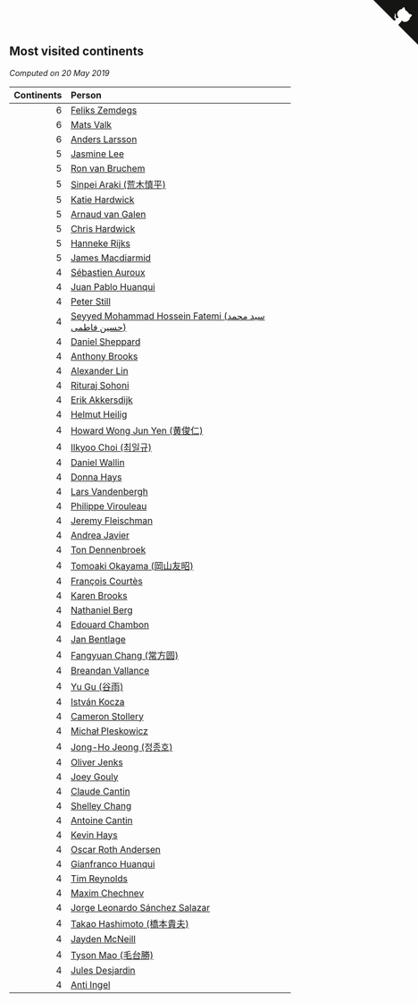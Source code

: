 ## Most visited continents

*Computed on 20 May 2019*

| Continents | Person |
| ---: | :--- |
| 6 | [Feliks Zemdegs](https://www.worldcubeassociation.org/persons/2009ZEMD01) |
| 6 | [Mats Valk](https://www.worldcubeassociation.org/persons/2007VALK01) |
| 6 | [Anders Larsson](https://www.worldcubeassociation.org/persons/2003LARS01) |
| 5 | [Jasmine Lee](https://www.worldcubeassociation.org/persons/2003LEEJ01) |
| 5 | [Ron van Bruchem](https://www.worldcubeassociation.org/persons/2003BRUC01) |
| 5 | [Sinpei Araki (荒木慎平)](https://www.worldcubeassociation.org/persons/2006ARAK01) |
| 5 | [Katie Hardwick](https://www.worldcubeassociation.org/persons/2013ENGE01) |
| 5 | [Arnaud van Galen](https://www.worldcubeassociation.org/persons/2006GALE01) |
| 5 | [Chris Hardwick](https://www.worldcubeassociation.org/persons/2003HARD01) |
| 5 | [Hanneke Rijks](https://www.worldcubeassociation.org/persons/2008RIJK01) |
| 5 | [James Macdiarmid](https://www.worldcubeassociation.org/persons/2015MACD03) |
| 4 | [Sébastien Auroux](https://www.worldcubeassociation.org/persons/2008AURO01) |
| 4 | [Juan Pablo Huanqui](https://www.worldcubeassociation.org/persons/2013HUAN30) |
| 4 | [Peter Still](https://www.worldcubeassociation.org/persons/2005STIL01) |
| 4 | [Seyyed Mohammad Hossein Fatemi (سید محمد حسین فاطمی)](https://www.worldcubeassociation.org/persons/2011FATE01) |
| 4 | [Daniel Sheppard](https://www.worldcubeassociation.org/persons/2009SHEP01) |
| 4 | [Anthony Brooks](https://www.worldcubeassociation.org/persons/2008SEAR01) |
| 4 | [Alexander Lin](https://www.worldcubeassociation.org/persons/2007LING01) |
| 4 | [Rituraj Sohoni](https://www.worldcubeassociation.org/persons/2012SOHO01) |
| 4 | [Erik Akkersdijk](https://www.worldcubeassociation.org/persons/2005AKKE01) |
| 4 | [Helmut Heilig](https://www.worldcubeassociation.org/persons/2010HEIL02) |
| 4 | [Howard Wong Jun Yen (黄俊仁)](https://www.worldcubeassociation.org/persons/2009JUNY01) |
| 4 | [Ilkyoo Choi (최일규)](https://www.worldcubeassociation.org/persons/2008CHOI04) |
| 4 | [Daniel Wallin](https://www.worldcubeassociation.org/persons/2013WALL03) |
| 4 | [Donna Hays](https://www.worldcubeassociation.org/persons/2011HAYS02) |
| 4 | [Lars Vandenbergh](https://www.worldcubeassociation.org/persons/2003VAND01) |
| 4 | [Philippe Virouleau](https://www.worldcubeassociation.org/persons/2008VIRO01) |
| 4 | [Jeremy Fleischman](https://www.worldcubeassociation.org/persons/2005FLEI01) |
| 4 | [Andrea Javier](https://www.worldcubeassociation.org/persons/2010JAVI01) |
| 4 | [Ton Dennenbroek](https://www.worldcubeassociation.org/persons/2003DENN01) |
| 4 | [Tomoaki Okayama (岡山友昭)](https://www.worldcubeassociation.org/persons/2009OKAY01) |
| 4 | [François Courtès](https://www.worldcubeassociation.org/persons/2008COUR01) |
| 4 | [Karen Brooks](https://www.worldcubeassociation.org/persons/2015BROO01) |
| 4 | [Nathaniel Berg](https://www.worldcubeassociation.org/persons/2012BERG04) |
| 4 | [Edouard Chambon](https://www.worldcubeassociation.org/persons/2004CHAM01) |
| 4 | [Jan Bentlage](https://www.worldcubeassociation.org/persons/2010BENT01) |
| 4 | [Fangyuan Chang (常方圆)](https://www.worldcubeassociation.org/persons/2009CHAN04) |
| 4 | [Breandan Vallance](https://www.worldcubeassociation.org/persons/2007VALL01) |
| 4 | [Yu Gu (谷雨)](https://www.worldcubeassociation.org/persons/2013GUYU01) |
| 4 | [István Kocza](https://www.worldcubeassociation.org/persons/2005KOCZ01) |
| 4 | [Cameron Stollery](https://www.worldcubeassociation.org/persons/2010STOL01) |
| 4 | [Michał Pleskowicz](https://www.worldcubeassociation.org/persons/2009PLES01) |
| 4 | [Jong-Ho Jeong (정종호)](https://www.worldcubeassociation.org/persons/2008JONG03) |
| 4 | [Oliver Jenks](https://www.worldcubeassociation.org/persons/2015JENK02) |
| 4 | [Joey Gouly](https://www.worldcubeassociation.org/persons/2007GOUL01) |
| 4 | [Claude Cantin](https://www.worldcubeassociation.org/persons/2012CANT01) |
| 4 | [Shelley Chang](https://www.worldcubeassociation.org/persons/2004CHAN04) |
| 4 | [Antoine Cantin](https://www.worldcubeassociation.org/persons/2010CANT02) |
| 4 | [Kevin Hays](https://www.worldcubeassociation.org/persons/2009HAYS01) |
| 4 | [Oscar Roth Andersen](https://www.worldcubeassociation.org/persons/2008ANDE02) |
| 4 | [Gianfranco Huanqui](https://www.worldcubeassociation.org/persons/2013HUAN29) |
| 4 | [Tim Reynolds](https://www.worldcubeassociation.org/persons/2005REYN01) |
| 4 | [Maxim Chechnev](https://www.worldcubeassociation.org/persons/2011CHEC01) |
| 4 | [Jorge Leonardo Sánchez Salazar](https://www.worldcubeassociation.org/persons/2009SALA01) |
| 4 | [Takao Hashimoto (橋本貴夫)](https://www.worldcubeassociation.org/persons/2007HASH01) |
| 4 | [Jayden McNeill](https://www.worldcubeassociation.org/persons/2012MCNE01) |
| 4 | [Tyson Mao (毛台勝)](https://www.worldcubeassociation.org/persons/2004MAOT02) |
| 4 | [Jules Desjardin](https://www.worldcubeassociation.org/persons/2010DESJ01) |
| 4 | [Anti Ingel](https://www.worldcubeassociation.org/persons/2009INGE01) |


<a href="https://github.com/jonatanklosko/wca_statistics" class="github-corner" aria-label="View source on Github"><svg width="80" height="80" viewBox="0 0 250 250" style="fill:#151513; color:#fff; position: absolute; top: 0; border: 0; right: 0;" aria-hidden="true"><path d="M0,0 L115,115 L130,115 L142,142 L250,250 L250,0 Z"></path><path d="M128.3,109.0 C113.8,99.7 119.0,89.6 119.0,89.6 C122.0,82.7 120.5,78.6 120.5,78.6 C119.2,72.0 123.4,76.3 123.4,76.3 C127.3,80.9 125.5,87.3 125.5,87.3 C122.9,97.6 130.6,101.9 134.4,103.2" fill="currentColor" style="transform-origin: 130px 106px;" class="octo-arm"></path><path d="M115.0,115.0 C114.9,115.1 118.7,116.5 119.8,115.4 L133.7,101.6 C136.9,99.2 139.9,98.4 142.2,98.6 C133.8,88.0 127.5,74.4 143.8,58.0 C148.5,53.4 154.0,51.2 159.7,51.0 C160.3,49.4 163.2,43.6 171.4,40.1 C171.4,40.1 176.1,42.5 178.8,56.2 C183.1,58.6 187.2,61.8 190.9,65.4 C194.5,69.0 197.7,73.2 200.1,77.6 C213.8,80.2 216.3,84.9 216.3,84.9 C212.7,93.1 206.9,96.0 205.4,96.6 C205.1,102.4 203.0,107.8 198.3,112.5 C181.9,128.9 168.3,122.5 157.7,114.1 C157.9,116.9 156.7,120.9 152.7,124.9 L141.0,136.5 C139.8,137.7 141.6,141.9 141.8,141.8 Z" fill="currentColor" class="octo-body"></path></svg></a><style>.github-corner:hover .octo-arm{animation:octocat-wave 560ms ease-in-out}@keyframes octocat-wave{0%,100%{transform:rotate(0)}20%,60%{transform:rotate(-25deg)}40%,80%{transform:rotate(10deg)}}@media (max-width:500px){.github-corner:hover .octo-arm{animation:none}.github-corner .octo-arm{animation:octocat-wave 560ms ease-in-out}}</style>
